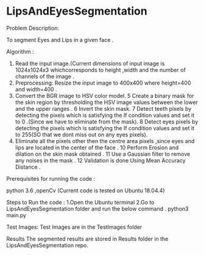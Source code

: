 # LipsAndEyesSegmentation

Problem Description:

To segment Eyes and Lips in a given face .

Algorithm :
1. Read the input image.(Current dimensions of input image is 1024x1024x3 whichcorresponds to height ,width and the number of channels of the image .
2. Preprocessing: Resize the input image to 400x400 where height=400 and width=400 .
3. Convert the BGR image to HSV color model.
5  Create a binary mask for the skin region by thresholding the HSV image values between the lower and the upper ranges .
6  Invert the skin mask.
7  Detect teeth pixels by detecting the pixels which is satisfying the If condition values and set it to 0 .(Since we have to eliminate from the mask).
8  Detect eyes pixels by detecting the pixels which is satisfying the If condition values and set it to 255(SO that we dont miss out on any eyes pixels).
9. Eliminate all the pixels other then the centre area pixels ,since eyes and lips are located in the center of the face .
10 Perform Erosion and dilation on the skin mask obtained .
11 Use a Gaussian filter to remove any noises in the mask .
12 Validation is done Using Mean Accuracy Distance .
 
Prerequisites for running the code :

python 3.6 ,openCv
(Current code is tested on Ubuntu 18.04.4)

Steps to Run the code :
1.Open the Ubuntu terminal
2.Go to LipsAndEyesSegmentation folder and run the below command .
  python3 main.py

Test Images:
Test Images are in the TestImages folder

Results
The segmented results are stored in Results folder in the LipsAndEyesSegmentation repo.

